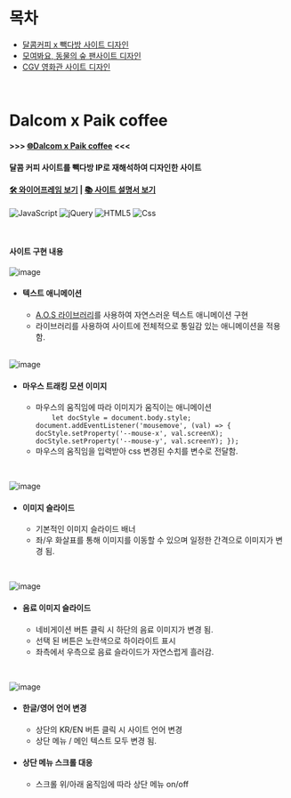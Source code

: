 # 목차
- [달콤커피 x 빽다방 사이트 디자인](#dalcom-x-paik-coffee)
- [모여봐요, 동물의 숲 팬사이트 디자인](#모여봐요-동물의-숲-팬사이트)
- [CGV 영화관 사이트 디자인](#cgv-영화관-사이트)

<br>

# Dalcom x Paik coffee
#### >>> [🌐Dalcom x Paik coffee](https://dahonglin.github.io/webPage/DalPaik_PJ/index.html) <<<
#### 달콤 커피 사이트를 빽다방 IP로 재해석하여 디자인한 사이트
#### [🛠 와이어프레임 보기](https://dahonglin.github.io/webPage/DalPaik_PJ/DalPaik_PJ%EB%B6%84%EC%84%9D%EC%84%A4%EA%B3%84.pdf) | [📚 사이트 설명서 보기](https://dahonglin.github.io/webPage/DalPaik_PJ/%ED%94%84%EB%A1%A0%ED%8A%B8%EC%97%94%EB%93%9C-%ED%8F%AC%ED%8A%B8%ED%8F%B4%EB%A6%AC%EC%98%A4-%EB%B9%BD%EB%8B%A4%EB%B0%A9-%EA%B0%80%EC%9D%B4%EB%93%9C-%EB%AC%B8%EC%84%9C.pdf)

<img alt="JavaScript" src ="https://img.shields.io/badge/JavaScriipt-F7DF1E.svg?&style=for-the-badge&logo=JavaScript&logoColor=black"/> <img alt="jQuery" src ="https://img.shields.io/badge/jQuery-0769AD.svg?&style=for-the-badge&logo=jQuery&logoColor=white"/> <img alt="HTML5" src ="https://img.shields.io/badge/HTML5-E34F26.svg?&style=for-the-badge&logo=HTML5&logoColor=white"/> <img alt="Css" src ="https://img.shields.io/badge/CSS3-1572B6.svg?&style=for-the-badge&logo=CSS3&logoColor=white"/>

<br>

#### 사이트 구현 내용

![image](https://dahonglin.github.io/webPage/DalPaik_PJ/dalpaik_guide1.gif?raw=true)
<br>

- #### 텍스트 애니메이션
  - [A.O.S 라이브러리](https://michalsnik.github.io/aos/)를 사용하여 자연스러운 텍스트 애니메이션 구현
  - 라이브러리를 사용하여 사이트에 전체적으로 통일감 있는 애니메이션을 적용함.
<br> <br> 

![image](https://dahonglin.github.io/webPage/DalPaik_PJ/dalpaik_guide2.gif?raw=true)

- #### 마우스 트래킹 모션 이미지
  - 마우스의 움직임에 따라 이미지가 움직이는 애니메이션<br>
  `    let docStyle = document.body.style;
    document.addEventListener('mousemove', (val) => {
        docStyle.setProperty('--mouse-x', val.screenX);
        docStyle.setProperty('--mouse-y', val.screenY);
    });`
  - 마우스의 움직임을 입력받아 css 변경된 수치를 변수로 전달함.

<br>

![image](https://dahonglin.github.io/webPage/DalPaik_PJ/dalpaik_guide3.gif?raw=true)

- #### 이미지 슬라이드
  - 기본적인 이미지 슬라이드 배너
  - 좌/우 화살표를 통해 이미지를 이동할 수 있으며 일정한 간격으로 이미지가 변경 됨.

<br>

![image](https://dahonglin.github.io/webPage/DalPaik_PJ/dalpaik_guide4.gif?raw=true)

- #### 음료 이미지 슬라이드
  - 네비게이션 버튼 클릭 시 하단의 음료 이미지가 변경 됨.
  - 선택 된 버튼은 노란색으로 하이라이트 표시
  - 좌측에서 우측으로 음료 슬라이드가 자연스럽게 흘러감.

<br>

![image](https://dahonglin.github.io/webPage/DalPaik_PJ/dalpaik_guide5.gif?raw=true)

- #### 한글/영어 언어 변경
  - 상단의 KR/EN 버튼 클릭 시 사이트 언어 변경
  - 상단 메뉴 / 메인 텍스트 모두 변경 됨.

- #### 상단 메뉴 스크롤 대응
  - 스크롤 위/아래 움직임에 따라 상단 메뉴 on/off

